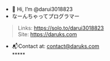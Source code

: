 - 👋 Hi, I’m @darui3018823
- なーんちゃってプログラマー<br>
> Links: https://solo.to/darui3018823<br>
> Site: https://daruks.com<br>
- 📬Contact at: [contact@daruks.com](mailto:contact@daruks.com)<br>
*****<br>

